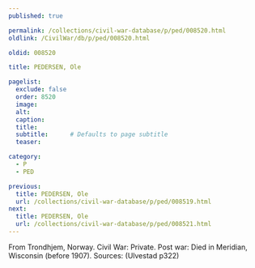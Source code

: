 ```yaml
---
published: true

permalink: /collections/civil-war-database/p/ped/008520.html
oldlink: /CivilWar/db/p/ped/008520.html

oldid: 008520

title: PEDERSEN, Ole

pagelist:
  exclude: false
  order: 8520
  image: 
  alt:
  caption:
  title:
  subtitle:      # Defaults to page subtitle
  teaser:

category: 
  - P 
  - PED

previous:
  title: PEDERSEN, Ole
  url: /collections/civil-war-database/p/ped/008519.html  
next:
  title: PEDERSEN, Ole
  url: /collections/civil-war-database/p/ped/008521.html   
---
```

From Trondhjem, Norway. Civil War: Private. Post war: Died in Meridian, Wisconsin (before 1907). Sources: (Ulvestad p322)